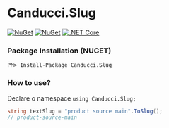 # Canducci.Slug

[![NuGet](https://img.shields.io/nuget/v/Canducci.Slug.svg?style=plastic&label=version)](https://www.nuget.org/packages/Canducci.Slug/)
[![NuGet](https://img.shields.io/nuget/dt/Canducci.Slug.svg)](https://www.nuget.org/packages/Canducci.Slug/)
[![.NET Core](https://github.com/fulviocanducci/Canducci.Slug/actions/workflows/dotnet-core.yml/badge.svg)](https://github.com/fulviocanducci/Canducci.Slug/actions/workflows/dotnet-core.yml)

### Package Installation (NUGET)

```Csharp
PM> Install-Package Canducci.Slug
```

### How to use?

Declare o namespace `using Canducci.Slug;`

```csharp
string textSlug = "product source main".ToSlug();
// product-source-main
```
